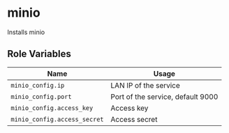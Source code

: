 minio
=========

Installs minio

Role Variables
--------------

| Name | Usage |
| --- | --- |
| `minio_config.ip` | LAN IP of the service |
| `minio_config.port` | Port of the service, default 9000 |
| `minio_config.access_key` | Access key |
| `minio_config.access_secret` | Access secret |
